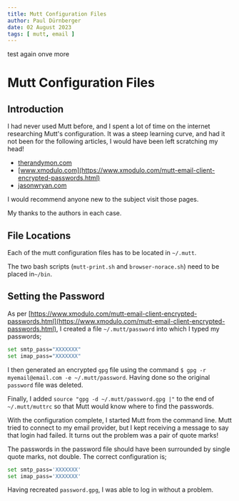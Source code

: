 ```yaml
---
title: Mutt Configuration Files 
author: Paul Dürnberger	
date: 02 August 2023 
tags: [ mutt, email ]
---
```


test again onve more

# Mutt Configuration Files

## Introduction

I had never used Mutt before, and I spent a lot of time on the internet researching Mutt's configuration. It was a steep learning curve, and had it not been for the following articles, I would have been left scratching my head!

- [therandymon.com](http://therandymon.com/woodnotes/mutt/node24.html)
- [www.xmodulo.com](https://www.xmodulo.com/mutt-email-client-encrypted-passwords.html)
- [jasonwryan.com](http://jasonwryan.com/blog/2012/05/12/mutt/)

I would recommend anyone new to the subject visit those pages. 

My thanks to the authors in each case.

## File Locations 

Each of the mutt configuration files has to be located in `~/.mutt`.

The two bash scripts (`mutt-print.sh` and `browser-norace.sh`) need to be placed in`~/bin`.

## Setting the Password

As per [https://www.xmodulo.com/mutt-email-client-encrypted-passwords.html](https://www.xmodulo.com/mutt-email-client-encrypted-passwords.html), I created a file `~/.mutt/password` into which I typed my passwords;

```bash
set smtp_pass="XXXXXXX"
set imap_pass="XXXXXXX"
```

I then generated an encrypted `gpg` file using the command `$ gpg -r myemail@email.com -e ~/.mutt/password`. Having done so the original `password` file was deleted.

Finally, I added `source "gpg -d ~/.mutt/password.gpg |"` to the end of `~/.mutt/muttrc` so that Mutt would know where to find the passwords.

With the configuration complete, I started Mutt from the command line. Mutt tried to connect to my email provider, but I kept receiving a message to say that login had failed. It turns out the problem was a pair of quote marks! 

The passwords in the password file should have been surrounded by single quote marks, not double. The correct configuration is;

```bash
set smtp_pass='XXXXXXX'
set imap_pass='XXXXXXX'
```

Having recreated `password.gpg`, I was able to log in without a problem.

